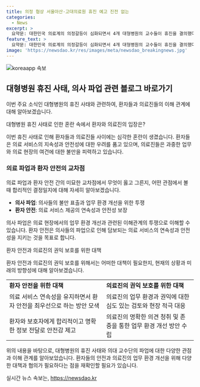 ```yaml
---
title: 의정 협상 서울아산·고대의료원 휴진 예고 진전 없는
categories:
  - News
excerpt: >
  요약문: 대한민국 의료계의 의정갈등이 심화되면서 4개 대형병원의 교수들이 휴진을 결의했다. 고려대 의대 교수들도 치과의 대 증원과 사직 처리에 반발해 휴진에 동참하고, 대규모 집회를 계획 중인 환자단체들은 불안감을 호소하고 있다. 현재 응급, 중증환자들에 대한 진료는 유지되고 있지만, 사태해결을 촉구하는 환자단체들은 전국적으로 대규모 집회를 열 예정이다.
feature_text: >
  요약문: 대한민국 의료계의 의정갈등이 심화되면서 4개 대형병원의 교수들이 휴진을 결의했다. 고려대 의대 교수들도 치과의 대 증원과 사직 처리에 반발해 휴진에 동참하고, 대규모 집회를 계획 중인 환자단체들은 불안감을 호소하고 있다. 현재 응급, 중증환자들에 대한 진료는 유지되고 있지만, 사태해결을 촉구하는 환자단체들은 전국적으로 대규모 집회를 열 예정이다.
image: 'https://newsdao.kr/res/images/meta/newsdao_breakingnews.jpg'
---
```


<p><img src="https://newsdao.kr/res/images/meta/newsdao_breakingnews.jpg" alt="koreaapp 속보" /></p>

<h2 data-ke-size="size26">대형병원 휴진 사태, 의사 파업 관련 블로그 바로가기</h2>

<p>이번 주요 소식인 대형병원의 휴진 사태와 관련하여, 환자들과 의료진들의 이해 관계에 대해 알아보겠습니다.</p>

<p data-ke-size="size16">대형병원 휴진 사태로 인한 혼란 속에서 환자와 의료진의 입장은?</p>

<p>이번 휴진 사태로 인해 환자들과 의료진들 사이에는 심각한 혼란이 생겼습니다. 환자들은 의료 서비스의 지속성과 안전성에 대한 우려를 품고 있으며, 의료진들은 과중한 업무와 의료 현장의 여건에 대한 불만을 피력하고 있습니다.</p>

<h3 data-ke-size="size24">의료 파업과 환자 안전의 교차점</h3>

<p>의료 파업과 환자 안전 간의 미묘한 교차점에서 무엇이 옳고 그른지, 어떤 관점에서 볼 때 합리적인 결정일지에 대해 자세히 알아보겠습니다.</p>

<ul>
  <li><b>의사 파업</b>: 의사들의 불만 표출과 업무 환경 개선을 위한 투쟁</li>
  <li><b>환자 안전</b>: 의료 서비스 제공의 연속성과 안전성 보장</li>
</ul>

<p>의사 파업은 의료 현장에서의 업무 환경 개선과 관련된 이해관계의 투쟁으로 이해할 수 있습니다. 환자 안전은 의사들의 파업으로 인해 담보되는 의료 서비스의 연속성과 안전성을 지키는 것을 목표로 합니다.</p>

<p data-ke-size="size16">환자 안전과 의료진의 권익 보호를 위한 대책</p>

<p>환자 안전과 의료진의 권익 보호를 위해서는 어떠한 대책이 필요한지, 현재의 상황과 미래의 방향성에 대해 알아보겠습니다.</p>

<table>
  <tr>
    <td><b>환자 안전을 위한 대책</b></td>
    <td><b>의료진의 권익 보호를 위한 대책</b></td>
  </tr>
  <tr>
    <td>의료 서비스 연속성을 유지하면서 환자 안전을 최우선으로 하는 방안 모색</td>
    <td>의료진의 업무 환경과 권익에 대한 심도 있는 검토와 현장 적극 대응</td>
  </tr>
  <tr>
    <td>환자와 보호자에게 합리적이고 명확한 정보 전달로 안전감 제고</td>
    <td>의료진의 명확한 의견 청취 및 존중을 통한 업무 환경 개선 방안 수립</td>
  </tr>
</table>

<p>위의 내용을 바탕으로, 대형병원의 휴진 사태와 의대 교수단의 파업에 대한 다양한 관점과 이해 관계를 알아보았습니다. 환자들의 안전과 의료진의 업무 환경 개선을 위해 다양한 대책과 협의가 필요하다는 점을 재확인할 필요가 있습니다.</p>
실시간 뉴스 속보는, <a href="https://newsdao.kr" rel="dofollow">https://newsdao.kr</a>


